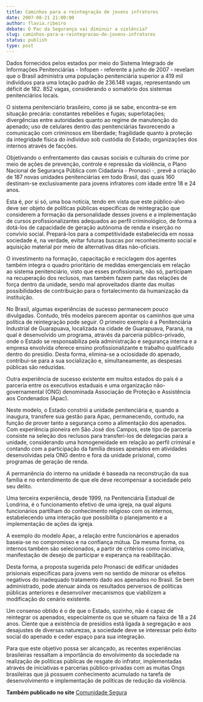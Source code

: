 ```yaml
---
title: Caminhos para a reintegração de jovens infratores 
date: 2007-08-21 21:00:00
author: flavia.ribeiro
debate: O Pac da Segurança vai diminuir a violência?
slug: caminhos-para-a-reintegracao-de-jovens-infratores
status: publish 
type: post
---
```


  
Dados fornecidos pelos estados por meio do Sistema Integrado de Informações Penitenciárias - Infopen - referente a junho de 2007 - revelam que o Brasil administra uma população penitenciária superior a 419 mil indivíduos para uma lotação padrão de 236.148 vagas, representando um déficit de 182. 852 vagas, considerando o somatório dos sistemas penitenciários locais.  
  
O sistema penitenciário brasileiro, como já se sabe, encontra-se em situação precária: constantes rebeliões e fugas; superlotações; divergências entre autoridades quanto ao regime de manutenção do apenado; uso de celulares dentro das penitenciárias favorecendo a comunicação com criminosos em liberdade; fragilidade quanto à proteção da integridade física do indivíduo sob custódia do Estado; organizações dos internos através de facções.  
  
Objetivando o enfrentamento das causas sociais e culturais do crime por meio de ações de prevenção, controle e repressão da violência, o Plano Nacional de Segurança Pública com Cidadania - Pronasci -, prevê a criação de 187 novas unidades penitenciárias em todo Brasil, das quais 160 destinam-se exclusivamente para jovens infratores com idade entre 18 e 24 anos.   
  
Esta é, por si só, uma boa notícia, tendo em vista que este público-alvo deve ser objeto de políticas públicas específicas de reintegração que considerem a formação da personalidade desses jovens e a implementação de cursos profissionalizantes adequados ao perfil criminológico, de forma a dotá-los de capacidade de geração autônoma de renda e inserção no convívio social. Prepará-los para a competitividade estabelecida em nossa sociedade é, na verdade, evitar futuras buscas por reconhecimento social e aquisição material por meio de alternativas ditas não-oficiais.   
  
O investimento na formação, capacitação e reciclagem dos agentes também integra o quadro prioritário de medidas emergenciais em relação ao sistema penitenciário, visto que esses profissionais, não só, participam na recuperação dos reclusos, mas também fazem parte das relações de força dentro da unidade, sendo mal aproveitados diante das muitas possibilidades de contribuição para o fortalecimento da humanização da instituição.  
  
No Brasil, algumas experiências de sucesso permanecem pouco divulgadas. Contudo, três modelos parecem apontar os caminhos que uma política de reintegração pode seguir. O primeiro exemplo é a Penitenciária Industrial de Guarapuava, localizada na cidade de Guarapuava, Paraná, na qual é desenvolvido um programa, através da parceria público-privado, onde o Estado se responsabiliza pela administração e segurança interna e a empresa envolvida oferece ensino profissionalizante e trabalho qualificado dentro do presídio. Desta forma, elimina-se a ociosidade do apenado, contribui-se para a sua socialização e, simultaneamente, as despesas públicas são reduzidas.   
  
Outra experiência de sucesso existente em muitos estados do país é a parceria entre os executivos estaduais e uma organização não-governamental (ONG) denominada Associação de Proteção e Assistência aos Condenados (Apac).  
  
Neste modelo, o Estado constrói a unidade penitenciária e, quando a inaugura, transfere sua gestão para Apac, permanecendo, contudo, na função de prover tanto a segurança como a alimentação dos apenados. Com experiência pioneira em São José dos Campos, este tipo de parceria consiste na seleção dos reclusos para transferi-los de delegacias para a unidade, considerando uma homogeneidade em relação ao perfil criminal e contando com a participação da família desses apenados em atividades desenvolvidas pela ONG dentro e fora da unidade prisional, como programas de geração de renda.   
  
A permanência do interno na unidade é baseada na reconstrução da sua família e no entendimento de que ele deve recompensar a sociedade pelo seu delito.  
  
Uma terceira experiência, desde 1999, na Penitenciária Estadual de Londrina, é o funcionamento efetivo de uma igreja, na qual alguns funcionários partilham do conhecimento religioso com os internos, estabelecendo uma interação que possibilita o planejamento e a implementação de ações da igreja.  
  
A exemplo do modelo Apac, a relação entre funcionários e apenados baseia-se no compromisso e na confiança mútua. Da mesma forma, os internos também são selecionados, a partir de critérios como iniciativa, manifestação de desejo de participar e esperança na reabilitação.  
  
Desta forma, a proposta sugerida pelo Pronasci de edificar unidades prisionais específicas para jovens vem no sentido de minorar os efeitos negativos do inadequado tratamento dado aos apenados no Brasil. Se bem administrado, pode atenuar ainda os resultados perversos de políticas públicas anteriores e desenvolver mecanismos que viabilizem a modificação do cenário existente.  
  
Um consenso obtido é o de que o Estado, sozinho, não é capaz de reintegrar os apenados, especialmente os que se situam na faixa de 18 a 24 anos. Ciente que a existência de presídios está ligada à segregação e aos desajustes de diversas naturezas, a sociedade deve se interessar pelo êxito social do apenado e ceder espaço para sua integração.   
  
Para que este objetivo possa ser alcançado, as recentes experiências brasileiras ressaltam a importância do envolvimento da sociedade na realização de políticas públicas de resgate do infrator, implementadas através de iniciativas e parcerias público-privadas com as muitas Ongs brasileiras que já possuem conhecimento acumulado na tarefa de desenvolvimento e implementação de políticas de redução da violência.  
  
**Também publicado no site** [Comunidade Segura](http://www.comunidadesegura.org)
